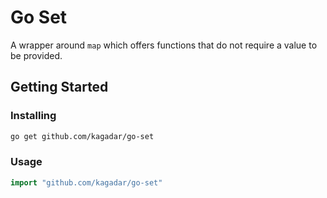 # Go Set

A wrapper around `map` which offers functions that do not require a value to be provided.

## Getting Started

### Installing

```sh
go get github.com/kagadar/go-set
```

### Usage

```go
import "github.com/kagadar/go-set"
```
